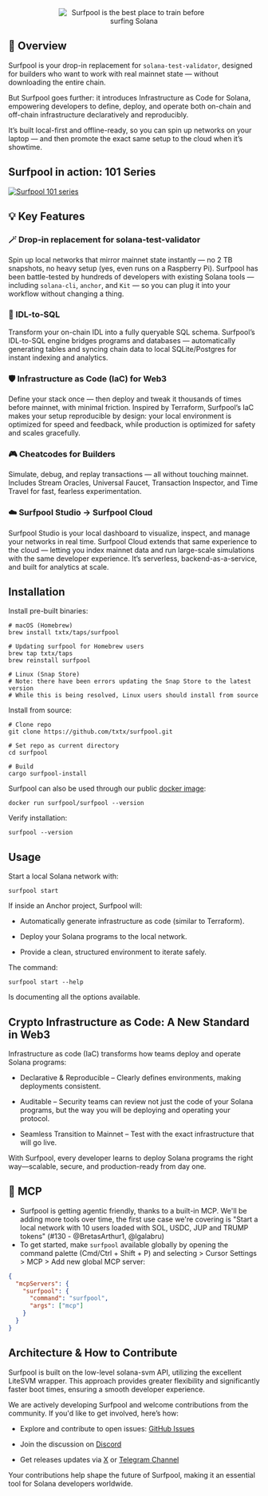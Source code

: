 <div align="center">
  <picture>
      <source media="(prefers-color-scheme: dark)" srcset="https://raw.githubusercontent.com/txtx/surfpool/main/doc/assets/surfpool-github-hero-dark.png">
      <source media="(prefers-color-scheme: light)" srcset="https://raw.githubusercontent.com/txtx/surfpool/main/doc/assets/surfpool-github-hero-light.png">
      <img alt="Surfpool is the best place to train before surfing Solana" style="max-width: 60%;">
  </picture>
</div>

## 🌊 Overview

Surfpool is your drop-in replacement for `solana-test-validator`, designed for builders who want to work with real mainnet state — without downloading the entire chain.

But Surfpool goes further: it introduces Infrastructure as Code for Solana, empowering developers to define, deploy, and operate both on-chain and off-chain infrastructure declaratively and reproducibly.

It’s built local-first and offline-ready, so you can spin up networks on your laptop — and then promote the exact same setup to the cloud when it’s showtime.

## Surfpool in action: 101 Series

<a href="https://www.youtube.com/playlist?list=PL0FMgRjJMRzO1FdunpMS-aUS4GNkgyr3T">
  <picture>
    <source srcset="https://raw.githubusercontent.com/txtx/surfpool/main/doc/assets/youtube.png">
    <img alt="Surfpool 101 series" style="max-width: 100%;">
  </picture>
</a>

## 💡 Key Features

### 🪄 Drop-in replacement for solana-test-validator
Spin up local networks that mirror mainnet state instantly — no 2 TB snapshots, no heavy setup (yes, even runs on a Raspberry Pi).
Surfpool has been battle-tested by hundreds of developers with existing Solana tools — including `solana-cli`, `anchor`, and `Kit` — so you can plug it into your workflow without changing a thing.

### 🧩 IDL-to-SQL
Transform your on-chain IDL into a fully queryable SQL schema.
Surfpool’s IDL-to-SQL engine bridges programs and databases — automatically generating tables and syncing chain data to local SQLite/Postgres for instant indexing and analytics.

### 🛡️ Infrastructure as Code (IaC) for Web3
Define your stack once — then deploy and tweak it thousands of times before mainnet, with minimal friction.
Inspired by Terraform, Surfpool’s IaC makes your setup reproducible by design:
your local environment is optimized for speed and feedback, while production is optimized for safety and scales gracefully.

### 🎮 Cheatcodes for Builders
Simulate, debug, and replay transactions — all without touching mainnet.
Includes Stream Oracles, Universal Faucet, Transaction Inspector, and Time Travel for fast, fearless experimentation.

### ☁️ Surfpool Studio → Surfpool Cloud
Surfpool Studio is your local dashboard to visualize, inspect, and manage your networks in real time.
Surfpool Cloud extends that same experience to the cloud — letting you index mainnet data and run large-scale simulations with the same developer experience. It’s serverless, backend-as-a-service, and built for analytics at scale.

## Installation

Install pre-built binaries:

```console
# macOS (Homebrew)
brew install txtx/taps/surfpool

# Updating surfpool for Homebrew users
brew tap txtx/taps
brew reinstall surfpool

# Linux (Snap Store)
# Note: there have been errors updating the Snap Store to the latest version
# While this is being resolved, Linux users should install from source
```

Install from source:

```console
# Clone repo
git clone https://github.com/txtx/surfpool.git

# Set repo as current directory
cd surfpool

# Build
cargo surfpool-install
```

Surfpool can also be used through our public [docker image](https://hub.docker.com/r/surfpool/surfpool):

```console
docker run surfpool/surfpool --version
```

Verify installation:

```console
surfpool --version
```

## Usage

Start a local Solana network with:

```console
surfpool start
```

If inside an Anchor project, Surfpool will:

- Automatically generate infrastructure as code (similar to Terraform).

- Deploy your Solana programs to the local network.

- Provide a clean, structured environment to iterate safely.

The command:

```console
surfpool start --help
```

Is documenting all the options available.

## Crypto Infrastructure as Code: A New Standard in Web3

Infrastructure as code (IaC) transforms how teams deploy and operate Solana programs:

- Declarative & Reproducible – Clearly defines environments, making deployments consistent.

- Auditable – Security teams can review not just the code of your Solana programs, but the way you will be deploying and operating your protocol.

- Seamless Transition to Mainnet – Test with the exact infrastructure that will go live.

With Surfpool, every developer learns to deploy Solana programs the right way—scalable, secure, and production-ready from day one.

## 🤖 MCP

- Surfpool is getting agentic friendly, thanks to a built-in MCP. We'll be adding more tools over time, the first use case we're covering is "Start a local network with 10 users loaded with SOL, USDC, JUP and TRUMP tokens" (#130 - @BretasArthur1, @lgalabru)
- To get started, make `surfpool` available globally by opening the command palette (Cmd/Ctrl + Shift + P) and selecting > Cursor Settings > MCP > Add new global MCP server:
```json
{
  "mcpServers": {
    "surfpool": {
      "command": "surfpool",
      "args": ["mcp"]
    }
  }
}
```

## Architecture & How to Contribute

Surfpool is built on the low-level solana-svm API, utilizing the excellent LiteSVM wrapper. This approach provides greater flexibility and significantly faster boot times, ensuring a smooth developer experience.

We are actively developing Surfpool and welcome contributions from the community. If you'd like to get involved, here’s how:

- Explore and contribute to open issues: [GitHub Issues](https://github.com/txtx/surfpool/issues?q=is%3Aissue%20state%3Aopen%20label%3A%22help%20wanted%22)

- Join the discussion on [Discord](https://discord.gg/rqXmWsn2ja)

- Get releases updates via [X](https://x.com/txtx_sol) or [Telegram Channel](https://t.me/surfpool)

Your contributions help shape the future of Surfpool, making it an essential tool for Solana developers worldwide.
